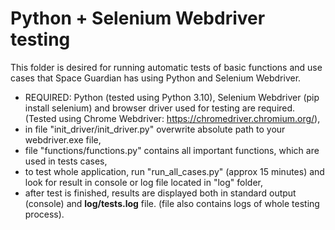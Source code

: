 <h1>Python + Selenium Webdriver testing</h1>

This folder is desired for running automatic tests of basic functions and use cases that Space Guardian has using Python and Selenium Webdriver.

- REQUIRED: Python (tested using Python 3.10), Selenium Webdriver (pip install selenium) and browser driver used for testing are required. (Tested using Chrome Webdriver: https://chromedriver.chromium.org/),
- in file "init_driver/init_driver.py" overwrite absolute path to your webdriver.exe file,
- file "functions/functions.py" contains all important functions, which are used in tests cases,
- to test whole application, run "run_all_cases.py" (approx 15 minutes) and look for result in console or log file located in "log" folder,
- after test is finished, results are displayed both in standard output (console) and <b>log/tests.log</b> file. (file also contains logs of whole testing process).